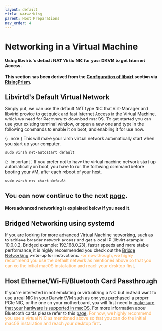 ```yaml
---
layout: default
title: Networking
parent: Host Preparations
nav_order: 4
---
```


# Networking in a Virtual Machine
#### Using libvirtd's default NAT Virtio NIC for your DKVM to get Internet Access.
#### This section has been derived from the <a href="https://gitlab.com/risingprismtv/single-gpu-passthrough/-/wikis/4)-Configuration-of-libvirt">Configuration of libvirt</a> section via <a href="https://gitlab.com/risingprismtv/single-gpu-passthrough/-/wikis/home">RisingPrism</a>.

## Libvirtd's Default Virtual Network

Simply put, we can use the default NAT type NIC that Virt-Manager and libvirtd provide to get quick and fast Internet Access in the Virtual Machine, which we need for Recovery to download macOS. To get started you can use your existing terminal window, or open a new one and type in the following commands to enable it on boot, and enabling it for use now.

{: .note }
This will make your virsh virtual network automatically start when you start up your computer.

```
sudo virsh net-autostart default
```

{: .important }
If you prefer not to have the virtual machine network start up automatically on boot, you have to run the following command before booting your VM, after each reboot of your host.

```
sudo virsh net-start default
```

## You can now continue to the next <a href="05-Libvirtd.html">page</a>.
#### More advanced networking is explained below if you need it.

## Bridged Networking using systemd

If you are looking for more advanced Virtual Machine networking, such as to achieve broader network access and get a local IP (libvirt example: 10.0.0.2, Bridged example: 192.168.0.23), faster speeds and more stable performance, it is highly recommended you check out the <a href="../../writeups/05-Bridge/index/">Bridge Networking</a> write-up for instructions. <span style="color: #ffab52;">For now though, we highly recommend you use the default network as mentioned above so that you can do the initial macOS installation and reach your desktop first</span>.

## Host Ethernet/Wi-Fi/Bluetooth Card Passthrough

If you're interested in not emulating or virtualizing a NIC but instead want to use a real NIC in your DarwinKVM such as one you purchased, a proper PCIe NIC, or the one on your motherboard, you will first need to <a href="">make sure that your hardware is supported in macOS</a>. For more information about Bluetooth cards please refer to this <a href="">page</a>. <span style="color: #ffab52;">For now, we highly recommend you use a virtual NIC as mentioned above so that you can do the initial macOS installation and reach your desktop first</span>.

